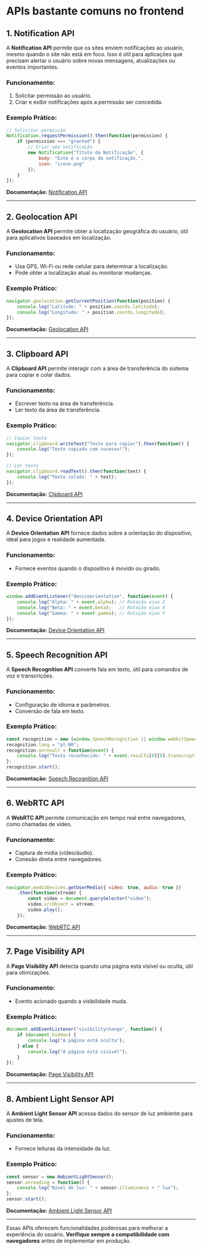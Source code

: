# APIs bastante comuns no frontend

## 1. Notification API
A **Notification API** permite que os sites enviem notificações ao usuário, mesmo quando o site não está em foco. Isso é útil para aplicações que precisam alertar o usuário sobre novas mensagens, atualizações ou eventos importantes.

### Funcionamento:
1. Solicitar permissão ao usuário.
2. Criar e exibir notificações após a permissão ser concedida.

### Exemplo Prático:
```javascript
// Solicitar permissão
Notification.requestPermission().then(function(permission) {
    if (permission === "granted") {
        // Criar uma notificação
        new Notification("Título da Notificação", {
            body: "Este é o corpo da notificação.",
            icon: "icone.png"
        });
    }
});
```

**Documentação:** [Notification API](https://developer.mozilla.org/en-US/docs/Web/API/Notification)

---

## 2. Geolocation API
A **Geolocation API** permite obter a localização geográfica do usuário, útil para aplicativos baseados em localização.

### Funcionamento:
- Usa GPS, Wi-Fi ou rede celular para determinar a localização.
- Pode obter a localização atual ou monitorar mudanças.

### Exemplo Prático:
```javascript
navigator.geolocation.getCurrentPosition(function(position) {
    console.log("Latitude: " + position.coords.latitude);
    console.log("Longitude: " + position.coords.longitude);
});
```

**Documentação:** [Geolocation API](https://developer.mozilla.org/en-US/docs/Web/API/Geolocation_API)

---

## 3. Clipboard API
A **Clipboard API** permite interagir com a área de transferência do sistema para copiar e colar dados.

### Funcionamento:
- Escrever texto na área de transferência.
- Ler texto da área de transferência.

### Exemplo Prático:
```javascript
// Copiar texto
navigator.clipboard.writeText("Texto para copiar").then(function() {
    console.log("Texto copiado com sucesso!");
});

// Ler texto
navigator.clipboard.readText().then(function(text) {
    console.log("Texto colado: " + text);
});
```

**Documentação:** [Clipboard API](https://developer.mozilla.org/en-US/docs/Web/API/Clipboard_API)

---

## 4. Device Orientation API
A **Device Orientation API** fornece dados sobre a orientação do dispositivo, ideal para jogos e realidade aumentada.

### Funcionamento:
- Fornece eventos quando o dispositivo é movido ou girado.

### Exemplo Prático:
```javascript
window.addEventListener("deviceorientation", function(event) {
    console.log("Alpha: " + event.alpha); // Rotação eixo Z
    console.log("Beta: " + event.beta);   // Rotação eixo X
    console.log("Gamma: " + event.gamma); // Rotação eixo Y
});
```

**Documentação:** [Device Orientation API](https://developer.mozilla.org/en-US/docs/Web/API/Device_orientation_events)

---

## 5. Speech Recognition API
A **Speech Recognition API** converte fala em texto, útil para comandos de voz e transcrições.

### Funcionamento:
- Configuração de idioma e parâmetros.
- Conversão de fala em texto.

### Exemplo Prático:
```javascript
const recognition = new (window.SpeechRecognition || window.webkitSpeechRecognition)();
recognition.lang = "pt-BR";
recognition.onresult = function(event) {
    console.log("Texto reconhecido: " + event.results[0][0].transcript);
};
recognition.start();
```

**Documentação:** [Speech Recognition API](https://developer.mozilla.org/en-US/docs/Web/API/SpeechRecognition)

---

## 6. WebRTC API
A **WebRTC API** permite comunicação em tempo real entre navegadores, como chamadas de vídeo.

### Funcionamento:
- Captura de mídia (vídeo/áudio).
- Conexão direta entre navegadores.

### Exemplo Prático:
```javascript
navigator.mediaDevices.getUserMedia({ video: true, audio: true })
    .then(function(stream) {
        const video = document.querySelector("video");
        video.srcObject = stream;
        video.play();
    });
```

**Documentação:** [WebRTC API](https://developer.mozilla.org/en-US/docs/Web/API/WebRTC_API)

---

## 7. Page Visibility API
A **Page Visibility API** detecta quando uma página está visível ou oculta, útil para otimizações.

### Funcionamento:
- Evento acionado quando a visibilidade muda.

### Exemplo Prático:
```javascript
document.addEventListener("visibilitychange", function() {
    if (document.hidden) {
        console.log("A página está oculta");
    } else {
        console.log("A página está visível");
    }
});
```

**Documentação:** [Page Visibility API](https://developer.mozilla.org/en-US/docs/Web/API/Page_Visibility_API)

---

## 8. Ambient Light Sensor API
A **Ambient Light Sensor API** acessa dados do sensor de luz ambiente para ajustes de tela.

### Funcionamento:
- Fornece leituras da intensidade da luz.

### Exemplo Prático:
```javascript
const sensor = new AmbientLightSensor();
sensor.onreading = function() {
    console.log("Nível de luz: " + sensor.illuminance + " lux");
};
sensor.start();
```

**Documentação:** [Ambient Light Sensor API](https://developer.mozilla.org/en-US/docs/Web/API/AmbientLightSensor)

---

Essas APIs oferecem funcionalidades poderosas para melhorar a experiência do usuário. **Verifique sempre a compatibilidade com navegadores** antes de implementar em produção.
